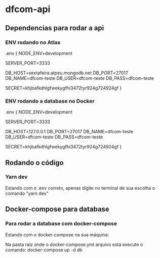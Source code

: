 # dfcom-api

## Dependencias para rodar a api

### ENV rodando no Atlas
.env {
  NODE_ENV=development
  
  SERVER_PORT=3333

  DB_HOST=sextafeira.atpeu.mongodb.net
  DB_PORT=27017
  DB_NAME=dfcom-teste
  DB_USER=dfcom-teste
  DB_PASS=dfcom-teste

  SECRET=khjbafkdhlgfwekygfhi3472tyr924g724924gf
}

### ENV rodando a database no Docker

.env {
  NODE_ENV=development
  
  SERVER_PORT=3333

  DB_HOST=127.0.0.1
  DB_PORT=27017
  DB_NAME=dfcom-teste
  DB_USER=dfcom-teste
  DB_PASS=dfcom-teste

  SECRET=khjbafkdhlgfwekygfhi3472tyr924g724924gf
}

## Rodando o código

### Yarn dev

Estando com o .env correto, apenas digite no terminal de sua escolha o comando "yarn dev"

## Docker-compose para database

### Para rodar a database com docker-compose

Estando com o docker-compose na sua máquina:

Na pasta raiz onde o docker-compose.yml arquivo está execute o comando: docker-compose up -d db
